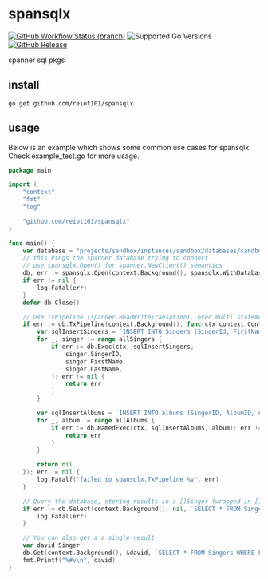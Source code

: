 
# spansqlx
[![GitHub Workflow Status (branch)](https://img.shields.io/github/workflow/status/reiot101/spansqlx/CI/main)](https://github.com/reiot101/spansqlx/actions/workflows/ci.yaml?query=branch%3Amain)
![Supported Go Versions](https://img.shields.io/badge/Go-1.16%2C%201.17-lightgrey.svg)
[![GitHub Release](https://img.shields.io/github/release/reiot101/spansqlx.svg)](https://github.com/reiot101/spansqlx/releases)

spanner sql pkgs

## install
```
go get github.com/reiot101/spansqlx
```

## usage
Below is an example which shows some common use cases for spansqlx. Check example_test.go for more usage.
```go
package main

import (
	"context"
	"fmt"
	"log"

	"github.com/reiot101/spansqlx"
)

func main() {
	var database = "projects/sandbox/instances/sandbox/databases/sandbox"
	// this Pings the spanner database trying to connect
	// use spansqlx.Open() for spanner.NewClient() semantics
	db, err := spansqlx.Open(context.Background(), spansqlx.WithDatabase(database))
	if err != nil {
		log.Fatal(err)
	}
	defer db.Close()

	// use TxPipeline (spanner.ReadWriteTransation), exec multi statements.
	if err := db.TxPipeline(context.Background(), func(ctx context.Context) error {
		var sqlInsertSingers = `INSERT INTO Singers (SingerId, FirstName, LastName) VALUES(@singer_id, @first_name, @last_name)`
		for _, singer := range allSingers {
			if err := db.Exec(ctx, sqlInsertSingers,
				singer.SingerID,
				singer.FirstName,
				singer.LastName,
			); err != nil {
				return err
			}
		}

		var sqlInsertAlbums = `INSERT INTO Albums (SingerID, AlbumID, AlbumTitle) VALUES (@SingerID, @AlbumID, @AlbumTitle)`
		for _, album := range allAlbums {
			if err := db.NamedExec(ctx, sqlInsertAlbums, album); err != nil {
				return err
			}
		}

		return nil
	}); err != nil {
		log.Fatalf("failed to spansqlx.TxPipeline %v", err)
	}

	// Query the database, storing results in a []Singer (wrapped in []interface)
	if err := db.Select(context.Background(), nil, `SELECT * FROM Singers ORDER BY FirstName DESC`); err != nil {
		log.Fatal(err)
	}

	// You can also get a a single result
	var david Singer
	db.Get(context.Background(), &david, `SELECT * FROM Singers WHERE FirstName=first_name`, "David")
	fmt.Printf("%#v\n", david)
}
```
